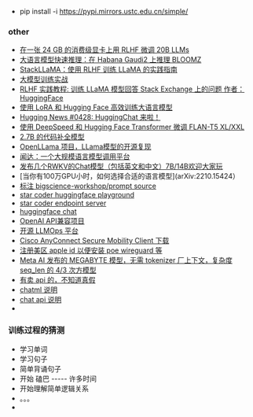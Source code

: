 * pip install -i https://pypi.mirrors.ustc.edu.cn/simple/

### other

* [在一张 24 GB 的消费级显卡上用 RLHF 微调 20B LLMs](https://huggingface.co/blog/zh/trl-peft)
* [大语言模型快速推理：在 Habana Gaudi2 上推理 BLOOMZ](https://huggingface.co/blog/zh/habana-gaudi-2-bloom)
* [StackLLaMA：使用 RLHF 训练 LLaMA 的实践指南](https://hub.baai.ac.cn/view/25341)
* [大模型训练实战](https://techdiylife.github.io/)
* [RLHF 实践教程: 训练 LLaMA 模型回答 Stack Exchange 上的问题 作者：HuggingFace](https://huggingface.co/blog/stackllama)
* [使用 LoRA 和 Hugging Face 高效训练大语言模型](https://www.bilibili.com/read/cv23019960)
* [Hugging News #0428: HuggingChat 来啦！](https://www.bilibili.com/read/cv23388841)
* [使用 DeepSpeed 和 Hugging Face Transformer 微调 FLAN-T5 XL/XXL](https://www.bilibili.com/read/cv22542818)
* [2.7B 的代码补全模型](https://huggingface.co/replit/replit-code-v1-3b)
* [OpenLLama 项目，LLama模型的开源复现](https://huggingface.co/openlm-research/open_llama_7b_preview_200bt)
* [闻达：一个大规模语言模型调用平台](https://github.com/l15y/wenda)
* [发布几个RWKV的Chat模型（包括英文和中文）7B/14B欢迎大家玩](https://zhuanlan.zhihu.com/p/618011122)
* [当你有100万GPU小时，如何选择合适的语言模型](arXiv:2210.15424）
* [标注 bigscience-workshop/prompt source](https://github.com/bigscience-workshop/promptsource)
* [star coder huggingface  playground](https://huggingface.co/spaces/bigcode/bigcode-playground)
* [star coder endpoint server](https://github.com/LucienShui/huggingface-vscode-endpoint-server)
* [huggingface chat](https://huggingface.co/chat/conversation/645b1072d422882b4eac42eb)
* [OpenAI API兼容项目](https://github.com/hyperonym/basaran)
* [开源 LLMOps 平台](https://www.oschina.net/news/241075/dify-open-source)
* [Cisco AnyConnect Secure Mobility Client 下载](https://study.dh90.cn/158.html)
* [注册美区 apple id 以便安装 poe wireguard 等](https://zhuanlan.zhihu.com/p/623576755)
* [Meta AI 发布的 MEGABYTE 模型，无需 tokenizer 厂上下文，复杂度 seq_len 的 4/3 次方模型](arXiv:2305.07185)
* [有卖 api 的，不知道真假](https://github.com/PlexPt/awesome-chatgpt-prompts-zh)
* [chatml 说明](https://github.com/openai/openai-python/blob/main/chatml.md)
* [chat api 说明](https://platform.openai.com/docs/api-reference/chat)
* 

### 训练过程的猜测

* 学习单词
* 学习句子
* 简单背诵句子
* 开始 磕巴 ----- 许多时间
* 开始理解简单逻辑关系
* 。。。
* 
